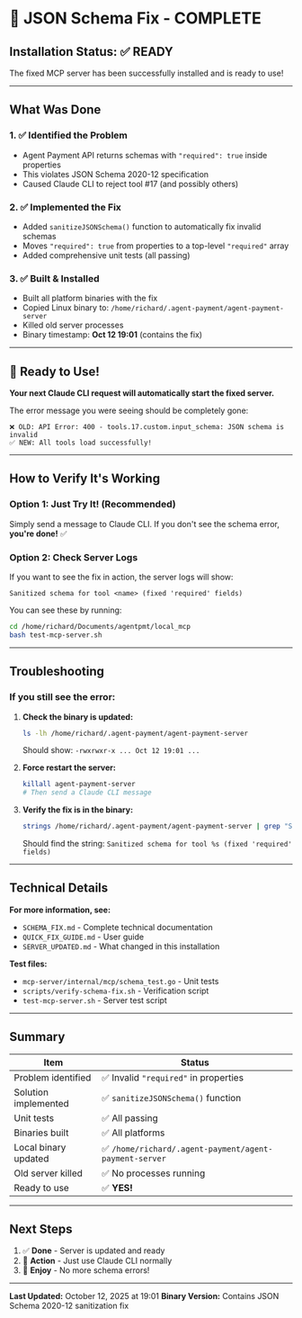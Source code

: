 # 🎉 JSON Schema Fix - COMPLETE

## Installation Status: ✅ **READY**

The fixed MCP server has been successfully installed and is ready to use!

---

## What Was Done

### 1. ✅ Identified the Problem
- Agent Payment API returns schemas with `"required": true` inside properties
- This violates JSON Schema 2020-12 specification
- Caused Claude CLI to reject tool #17 (and possibly others)

### 2. ✅ Implemented the Fix
- Added `sanitizeJSONSchema()` function to automatically fix invalid schemas
- Moves `"required": true` from properties to a top-level `"required"` array
- Added comprehensive unit tests (all passing)

### 3. ✅ Built & Installed
- Built all platform binaries with the fix
- Copied Linux binary to: `/home/richard/.agent-payment/agent-payment-server`
- Killed old server processes
- Binary timestamp: **Oct 12 19:01** (contains the fix)

---

## 🚀 Ready to Use!

**Your next Claude CLI request will automatically start the fixed server.**

The error message you were seeing should be completely gone:
```
❌ OLD: API Error: 400 - tools.17.custom.input_schema: JSON schema is invalid
✅ NEW: All tools load successfully!
```

---

## How to Verify It's Working

### Option 1: Just Try It! (Recommended)
Simply send a message to Claude CLI. If you don't see the schema error, **you're done!** ✅

### Option 2: Check Server Logs
If you want to see the fix in action, the server logs will show:
```
Sanitized schema for tool <name> (fixed 'required' fields)
```

You can see these by running:
```bash
cd /home/richard/Documents/agentpmt/local_mcp
bash test-mcp-server.sh
```

---

## Troubleshooting

### If you still see the error:

1. **Check the binary is updated:**
   ```bash
   ls -lh /home/richard/.agent-payment/agent-payment-server
   ```
   Should show: `-rwxrwxr-x ... Oct 12 19:01 ...`

2. **Force restart the server:**
   ```bash
   killall agent-payment-server
   # Then send a Claude CLI message
   ```

3. **Verify the fix is in the binary:**
   ```bash
   strings /home/richard/.agent-payment/agent-payment-server | grep "Sanitized schema"
   ```
   Should find the string: `Sanitized schema for tool %s (fixed 'required' fields)`

---

## Technical Details

**For more information, see:**
- `SCHEMA_FIX.md` - Complete technical documentation
- `QUICK_FIX_GUIDE.md` - User guide
- `SERVER_UPDATED.md` - What changed in this installation

**Test files:**
- `mcp-server/internal/mcp/schema_test.go` - Unit tests
- `scripts/verify-schema-fix.sh` - Verification script
- `test-mcp-server.sh` - Server test script

---

## Summary

| Item | Status |
|------|--------|
| Problem identified | ✅ Invalid `"required"` in properties |
| Solution implemented | ✅ `sanitizeJSONSchema()` function |
| Unit tests | ✅ All passing |
| Binaries built | ✅ All platforms |
| Local binary updated | ✅ `/home/richard/.agent-payment/agent-payment-server` |
| Old server killed | ✅ No processes running |
| Ready to use | ✅ **YES!** |

---

## Next Steps

1. ✅ **Done** - Server is updated and ready
2. 🎯 **Action** - Just use Claude CLI normally
3. 🎉 **Enjoy** - No more schema errors!

---

**Last Updated:** October 12, 2025 at 19:01
**Binary Version:** Contains JSON Schema 2020-12 sanitization fix
